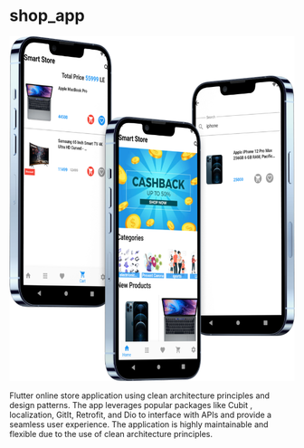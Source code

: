 # shop_app

<img src="https://github.com/AbanoubEzzat1/shopApp/blob/master/ShopApp.png">

Flutter online store application using clean architecture principles and design patterns.
The app leverages popular packages like Cubit , localization, GitIt, Retrofit, and Dio to
interface with APIs and provide a seamless user experience. The application is highly
maintainable and flexible due to the use of clean architecture principles.


